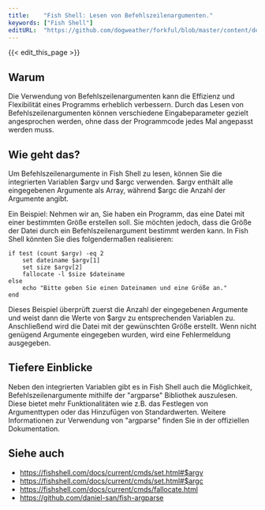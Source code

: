 ```yaml
---
title:    "Fish Shell: Lesen von Befehlszeilenargumenten."
keywords: ["Fish Shell"]
editURL:  "https://github.com/dogweather/forkful/blob/master/content/de/fish-shell/reading-command-line-arguments.md"
---
```


{{< edit_this_page >}}

## Warum

Die Verwendung von Befehlszeilenargumenten kann die Effizienz und Flexibilität eines Programms erheblich verbessern. Durch das Lesen von Befehlszeilenargumenten können verschiedene Eingabeparameter gezielt angesprochen werden, ohne dass der Programmcode jedes Mal angepasst werden muss.

## Wie geht das?

Um Befehlszeilenargumente in Fish Shell zu lesen, können Sie die integrierten Variablen $argv und $argc verwenden. $argv enthält alle eingegebenen Argumente als Array, während $argc die Anzahl der Argumente angibt.

Ein Beispiel: Nehmen wir an, Sie haben ein Programm, das eine Datei mit einer bestimmten Größe erstellen soll. Sie möchten jedoch, dass die Größe der Datei durch ein Befehlszeilenargument bestimmt werden kann. In Fish Shell könnten Sie dies folgendermaßen realisieren:

```Fish Shell
if test (count $argv) -eq 2
    set dateiname $argv[1]
    set size $argv[2]
    fallocate -l $size $dateiname
else
    echo "Bitte geben Sie einen Dateinamen und eine Größe an."
end
```

Dieses Beispiel überprüft zuerst die Anzahl der eingegebenen Argumente und weist dann die Werte von $argv zu entsprechenden Variablen zu. Anschließend wird die Datei mit der gewünschten Größe erstellt. Wenn nicht genügend Argumente eingegeben wurden, wird eine Fehlermeldung ausgegeben.

## Tiefere Einblicke

Neben den integrierten Variablen gibt es in Fish Shell auch die Möglichkeit, Befehlszeilenargumente mithilfe der "argparse" Bibliothek auszulesen. Diese bietet mehr Funktionalitäten wie z.B. das Festlegen von Argumenttypen oder das Hinzufügen von Standardwerten. Weitere Informationen zur Verwendung von "argparse" finden Sie in der offiziellen Dokumentation.

## Siehe auch

- https://fishshell.com/docs/current/cmds/set.html#$argv
- https://fishshell.com/docs/current/cmds/set.html#$argc
- https://fishshell.com/docs/current/cmds/fallocate.html
- https://github.com/daniel-san/fish-argparse